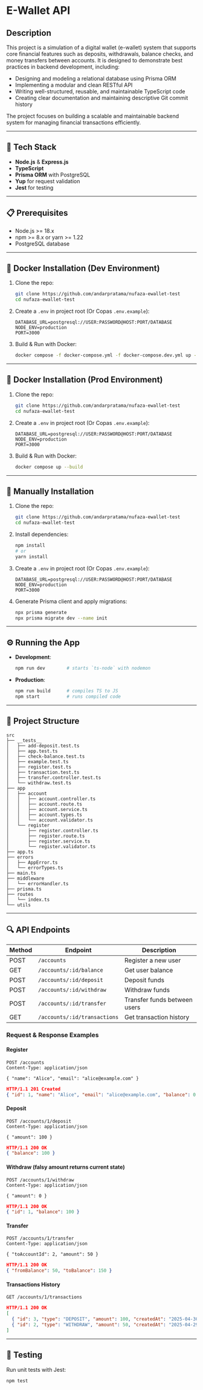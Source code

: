 # E-Wallet API

## Description

This project is a simulation of a digital wallet (e-wallet) system that supports core financial features such as deposits, withdrawals, balance checks, and money transfers between accounts. It is designed to demonstrate best practices in backend development, including:

- Designing and modeling a relational database using Prisma ORM  
- Implementing a modular and clean RESTful API  
- Writing well-structured, reusable, and maintainable TypeScript code  
- Creating clear documentation and maintaining descriptive Git commit history  

The project focuses on building a scalable and maintainable backend system for managing financial transactions efficiently.


---

## 🚀 Tech Stack

- **Node.js** & **Express.js**
- **TypeScript**
- **Prisma ORM** with PostgreSQL
- **Yup** for request validation
- **Jest** for testing

---

## 📋 Prerequisites

- Node.js >= 18.x
- npm >= 8.x or yarn >= 1.22
- PostgreSQL database


---

## 🔧 Docker Installation (Dev Environment)

1. Clone the repo:
   ```bash
   git clone https://github.com/andarpratama/nufaza-ewallet-test
   cd nufaza-ewallet-test
   ```
2. Create a `.env` in project root (Or Copas `.env.example`):
   ```dotenv
   DATABASE_URL=postgresql://USER:PASSWORD@HOST:PORT/DATABASE
   NODE_ENV=production
   PORT=3000
   ```
3. Build & Run with Docker:
   ```bash
   docker compose -f docker-compose.yml -f docker-compose.dev.yml up --build
   ```
---
## 🔧 Docker Installation (Prod Environment)

1. Clone the repo:
   ```bash
   git clone https://github.com/andarpratama/nufaza-ewallet-test
   cd nufaza-ewallet-test
   ```
2. Create a `.env` in project root (Or Copas `.env.example`):
   ```dotenv
   DATABASE_URL=postgresql://USER:PASSWORD@HOST:PORT/DATABASE
   NODE_ENV=production
   PORT=3000
   ```
3. Build & Run with Docker:
   ```bash
   docker compose up --build
   ```
---

## 🔧 Manually Installation 

1. Clone the repo:
   ```bash
   git clone https://github.com/andarpratama/nufaza-ewallet-test
   cd nufaza-ewallet-test
   ```
2. Install dependencies:
   ```bash
   npm install
   # or
   yarn install
   ```
3. Create a `.env` in project root (Or Copas `.env.example`):
   ```dotenv
   DATABASE_URL=postgresql://USER:PASSWORD@HOST:PORT/DATABASE
   NODE_ENV=production
   PORT=3000
   ```
4. Generate Prisma client and apply migrations:
   ```bash
   npx prisma generate
   npx prisma migrate dev --name init
   ```

---


## ⚙️ Running the App

- **Development**:
  ```bash
  npm run dev        # starts `ts-node` with nodemon
  ```
- **Production**:
  ```bash
  npm run build      # compiles TS to JS
  npm start          # runs compiled code
  ```

---

## 📐 Project Structure
```
src
├── __tests__
│   ├── add-deposit.test.ts
│   ├── app.test.ts
│   ├── check-balance.test.ts
│   ├── example.test.ts
│   ├── register.test.ts
│   ├── transaction.test.ts
│   ├── transfer.controller.test.ts
│   └── withdraw.test.ts
├── app
│   ├── account
│   │   ├── account.controller.ts
│   │   ├── account.route.ts
│   │   ├── account.service.ts
│   │   ├── account.types.ts
│   │   └── account.validator.ts
│   └── register
│       ├── register.controller.ts
│       ├── register.route.ts
│       ├── register.service.ts
│       └── register.validator.ts
├── app.ts
├── errors
│   ├── AppError.ts
│   └── errorTypes.ts
├── main.ts
├── middleware
│   └── errorHandler.ts
├── prisma.ts
├── routes
│   └── index.ts
└── utils
```


---

## 🔍 API Endpoints

| Method | Endpoint                         | Description                    |
|--------|----------------------------------|--------------------------------|
| POST   | `/accounts`                      | Register a new user            |
| GET    | `/accounts/:id/balance`          | Get user balance               |
| POST   | `/accounts/:id/deposit`          | Deposit funds                  |
| POST   | `/accounts/:id/withdraw`         | Withdraw funds                 |
| POST   | `/accounts/:id/transfer`         | Transfer funds between users   |
| GET    | `/accounts/:id/transactions`     | Get transaction history        |

### Request & Response Examples

#### Register
```http
POST /accounts
Content-Type: application/json

{ "name": "Alice", "email": "alice@example.com" }
```
```json
HTTP/1.1 201 Created
{ "id": 1, "name": "Alice", "email": "alice@example.com", "balance": 0 }
```

#### Deposit
```http
POST /accounts/1/deposit
Content-Type: application/json

{ "amount": 100 }
```
```json
HTTP/1.1 200 OK
{ "balance": 100 }
```

#### Withdraw (falsy amount returns current state)
```http
POST /accounts/1/withdraw
Content-Type: application/json

{ "amount": 0 }
```
```json
HTTP/1.1 200 OK
{ "id": 1, "balance": 100 }
```

#### Transfer
```http
POST /accounts/1/transfer
Content-Type: application/json

{ "toAccountId": 2, "amount": 50 }
```
```json
HTTP/1.1 200 OK
{ "fromBalance": 50, "toBalance": 150 }
```

#### Transactions History
```http
GET /accounts/1/transactions
```
```json
HTTP/1.1 200 OK
[
  { "id": 3, "type": "DEPOSIT", "amount": 100, "createdAt": "2025-04-30T...Z" },
  { "id": 2, "type": "WITHDRAW", "amount": 50, "createdAt": "2025-04-29T...Z" }
]
```

---

## 🧪 Testing

Run unit tests with Jest:
```bash
npm test
```

